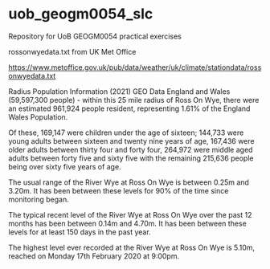 # uob_geogm0054_slc

Repository for UoB GEOGM0054 practical exercises

rossonwyedata.txt from UK Met Office

https://www.metoffice.gov.uk/pub/data/weather/uk/climate/stationdata/rossonwyedata.txt

Radius Population Information (2021) GEO Data England and Wales (59,597,300 people) - within this 25 mile radius of Ross On Wye, there were an estimated 961,924 people resident, representing 1.61% of the England Wales Population.

Of these, 169,147 were children under the age of sixteen; 144,733 were young adults between sixteen and twenty nine years of age, 167,436 were older adults between thirty four and forty four, 264,972 were middle aged adults between forty five and sixty five with the remaining 215,636 people being over sixty five years of age.

The usual range of the River Wye at Ross On Wye is between 0.25m and 3.20m. It has been between these levels for 90% of the time since monitoring began.

The typical recent level of the River Wye at Ross On Wye over the past 12 months has been between 0.14m and 4.70m. It has been between these levels for at least 150 days in the past year.

The highest level ever recorded at the River Wye at Ross On Wye is 5.10m, reached on Monday 17th February 2020 at 9:00pm.
